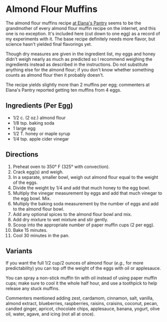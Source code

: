 # Almond Flour Muffins

The almond flour muffins recipe [at Elana's Pantry](https://elanaspantry.com/ratio-rally-quick-breads-almond-flour-muffins/) seems to be the grandmother of every almond flour muffin recipe on the internet, and this one is no exception.  It's included here (cut down to one egg) as a record of my experiments with it.  The base recipe definitely needs more flavor, but science hasn't yielded final flavorings yet.

Though dry measures are given in the ingredient list, my eggs and honey didn't weigh nearly as much as predicted so I recommend weighing the ingredients instead as described in the instructions.  Do not substitute anything else for the almond flour; if you don't know whether something counts as almond flour then it probably doesn't.

The recipe yields slightly more than 2 muffins per egg; commenters at Elana's Pantry reported getting ten muffins from 4 eggs.

## Ingredients (Per Egg)

* 1/2 c. (2 oz.) almond flour
* 1/8 tsp. baking soda
* 1 large egg
* 1/2 T. honey or maple syrup
* 1/4 tsp. apple cider vinegar

## Directions

1. Preheat oven to 350° F (325° with convection).
2. Crack egg(s) and weigh. 
5. In a separate, smaller bowl, weigh out almond flour equal to the weight of the eggs.
3. Divide the weight by 1/4 and add that much honey to the egg bowl.
4. Multiply the vinegar measurement by eggs and add that much vinegar to the egg bowl.  Mix.
6. Multiply the baking soda measurement by the number of eggs and add to the almond flour bowl.
7. Add any optional spices to the almond flour bowl and mix.
7. Add dry mixture to wet mixture and stir gently.
8. Scoop into the appropriate number of paper muffin cups (2 per egg).
9. Bake 15 minutes.
10. Cool 30 minutes in the pan.

## Variants

If you want the full 1/2 cup/2 ounces of almond flour (*e.g.,* for more predictability) you can top off the weight of the eggs with oil or applesauce.

You can spray a non-stick muffin tin with oil instead of using paper muffin cups; make sure to cool it the whole half hour, and use a toothpick to help release any stuck muffins.

Commenters mentioned adding zest, cardamom, cinnamon, salt, vanilla, almond extract, blueberries, raspberries, raisins, craisins, coconut, pecan, candied ginger, apricot, chocolate chips, applesauce, banana, yogurt, olive oil, water, agave, and icing (not all at once).

